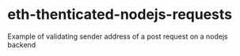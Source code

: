 # eth-thenticated-nodejs-requests
Example of validating sender address of a post request on a nodejs backend
